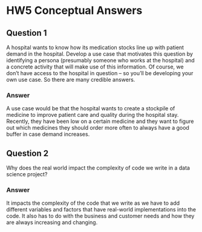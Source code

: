# HW5 Conceptual Answers

## Question 1

A hospital wants to know how its medication stocks line up with patient demand in the hospital. Develop a use case that motivates this question by identifying a persona (presumably someone who works at the hospital) and a concrete activity that will make use of this information. Of course, we don’t have access to the hospital in question – so you’ll be developing your own use case. So there are many credible answers.

### Answer

A use case would be that the hospital wants to create a stockpile of medicine to improve patient care and quality during the hospital stay. Recently, they have been low on a certain medicine and they want to figure out which medicines they should order more often to always have a good buffer in case demand increases.

## Question 2

Why does the real world impact the complexity of code we write in a data science project?

### Answer

It impacts the complexity of the code that we write as we have to add different variables and factors that have real-world implementations into the code. It also has to do with the business and customer needs and how they are always increasing and changing.
